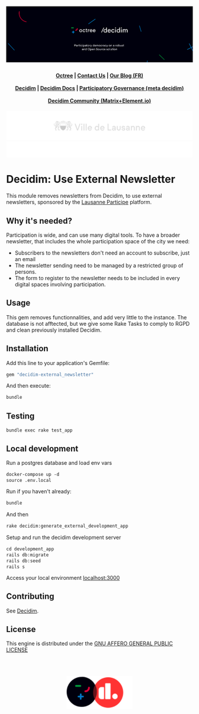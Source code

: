 <h1 align="center"><img src="https://github.com/octree-gva/meta/blob/main/decidim/static/header.png?raw=true" alt="Decidim - Octree Participatory democracy on a robust and open source solution" /></h1>
<h4 align="center">
    <a href="https://www.octree.ch">Octree</a> |
    <a href="https://octree.ch/en/contact-us/">Contact Us</a> |
    <a href="https://blog.octree.ch">Our Blog (FR)</a><br/><br/>
    <a href="https://decidim.org">Decidim</a> |
    <a href="https://docs.decidim.org/en/">Decidim Docs</a> |
    <a href="https://meta.decidim.org">Participatory Governance (meta decidim)</a><br/><br/>
    <a href="https://matrix.to/#/+decidim:matrix.org">Decidim Community (Matrix+Element.io)</a>
</h4>
<p align="center">
    <a href="https://participer.lausanne.ch">
        <img
            src="https://github.com/octree-gva/meta/blob/main/decidim/static/participer_lausanne/chip.png?raw=true"
            alt="Lausanne Participe — Une plateforme de participation pour imaginer et réaliser ensemble" />
    </a>
    <a href="https://opencollective.com/voca">
        <img
            src="https://github.com/octree-gva/meta/blob/main/decidim/static/opencollective_chip.png?raw=true"
            alt="Voca – Open-Source SaaS platform for Decidim" />
    </a>
</p>


# Decidim: Use External Newsletter 

This module removes newsletters from Decidim, to use external newsletters, sponsored by the [Lausanne Participe](https://participer.lausanne.ch) platform.

## Why it's needed?
Participation is wide, and can use many digital tools. To have a broader newsletter, that includes the whole participation space of the city we need: 

- Subscribers to the newsletters don't need an account to subscribe, just an email
- The newsletter sending need to be managed by a restricted group of persons. 
- The form to register to the newsletter needs to be included in every digital spaces involving participation.

## Usage

This gem removes functionnalities, and add very little to the instance.
The database is not afftected, but we give some Rake Tasks to comply to RGPD and clean previously installed Decidim. 

## Installation

Add this line to your application's Gemfile:

```ruby
gem "decidim-external_newsletter"
```

And then execute:

```bash
bundle
```

## Testing
```
bundle exec rake test_app
```

## Local development

Run a postgres database and load env vars
```
docker-compose up -d
source .env.local
```

Run if you haven't already:
```bash
bundle
```

And then
```bash
rake decidim:generate_external_development_app
```

Setup and run the decidim development server
```
cd development_app
rails db:migrate
rails db:seed
rails s
```
Access your local environment [localhost:3000](http://localhost:3000)

## Contributing

See [Decidim](https://github.com/decidim/decidim).

## License

This engine is distributed under the [GNU AFFERO GENERAL PUBLIC LICENSE](LICENSE-AGPLv3.txt)

<br /><br />
<p align="center">
    <img src="https://raw.githubusercontent.com/octree-gva/meta/main/decidim/static/octree_and_decidim.png" height="90" alt="Decidim Installation by Octree" />
</p>
